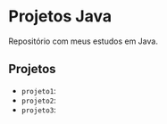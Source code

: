 # Projetos Java

Repositório com meus estudos em Java.

## Projetos

- `projeto1`: 
- `projeto2`: 
- `projeto3`: 
